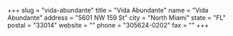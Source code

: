 +++
slug = "vida-abundante"
title = "Vida Abundante"
name = "Vida Abundante"
address = "5601 NW 159 St"
city = "North Miami"
state = "FL"
postal = "33014"
website = ""
phone = "305624-0202"
fax = ""
+++
